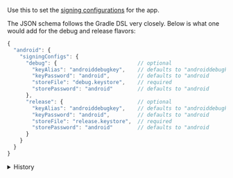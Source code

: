 Use this to set the
<a href='https://developer.android.com/studio/publish/app-signing'>signing
configurations</a> for the app.

The JSON schema follows the Gradle DSL very closely. Below is what one would add
for the debug and release flavors:

```javascript
{
  "android": {
    "signingConfigs": {
      "debug": {                          // optional
        "keyAlias": "androiddebugkey",    // defaults to "androiddebugkey"
        "keyPassword": "android",         // defaults to "android
        "storeFile": "debug.keystore",    // required
        "storePassword": "android"        // defaults to "android
      },
      "release": {                        // optional
        "keyAlias": "androiddebugkey",    // defaults to "androiddebugkey"
        "keyPassword": "android",         // defaults to "android
        "storeFile": "release.keystore",  // required
        "storePassword": "android"        // defaults to "android
      }
    }
  }
}
```

<details>
<summary>History</summary>

- [[0.11.0](https://github.com/microsoft/react-native-test-app/releases/tag/0.11.0)]
  Added

</details>

